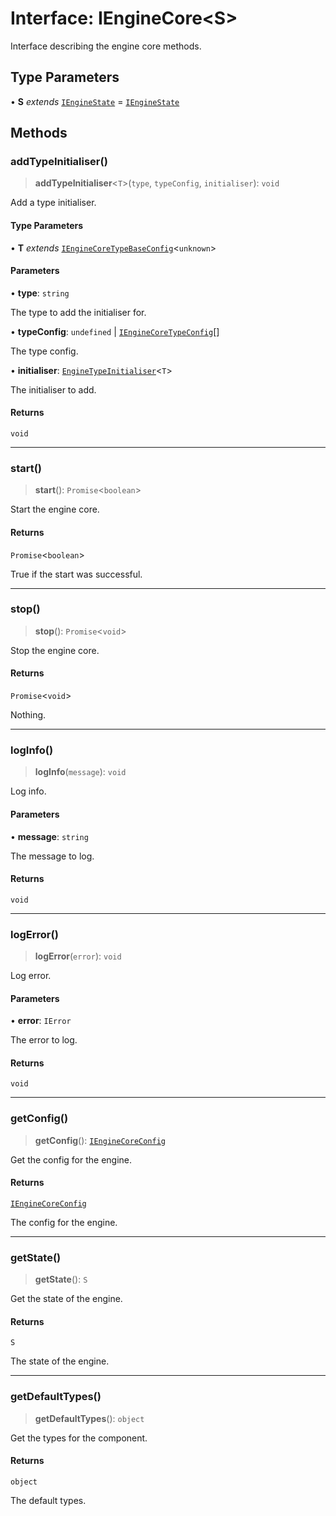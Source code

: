 # Interface: IEngineCore\<S\>

Interface describing the engine core methods.

## Type Parameters

• **S** *extends* [`IEngineState`](IEngineState.md) = [`IEngineState`](IEngineState.md)

## Methods

### addTypeInitialiser()

> **addTypeInitialiser**\<`T`\>(`type`, `typeConfig`, `initialiser`): `void`

Add a type initialiser.

#### Type Parameters

• **T** *extends* [`IEngineCoreTypeBaseConfig`](IEngineCoreTypeBaseConfig.md)\<`unknown`\>

#### Parameters

• **type**: `string`

The type to add the initialiser for.

• **typeConfig**: `undefined` \| [`IEngineCoreTypeConfig`](../type-aliases/IEngineCoreTypeConfig.md)[]

The type config.

• **initialiser**: [`EngineTypeInitialiser`](../type-aliases/EngineTypeInitialiser.md)\<`T`\>

The initialiser to add.

#### Returns

`void`

***

### start()

> **start**(): `Promise`\<`boolean`\>

Start the engine core.

#### Returns

`Promise`\<`boolean`\>

True if the start was successful.

***

### stop()

> **stop**(): `Promise`\<`void`\>

Stop the engine core.

#### Returns

`Promise`\<`void`\>

Nothing.

***

### logInfo()

> **logInfo**(`message`): `void`

Log info.

#### Parameters

• **message**: `string`

The message to log.

#### Returns

`void`

***

### logError()

> **logError**(`error`): `void`

Log error.

#### Parameters

• **error**: `IError`

The error to log.

#### Returns

`void`

***

### getConfig()

> **getConfig**(): [`IEngineCoreConfig`](IEngineCoreConfig.md)

Get the config for the engine.

#### Returns

[`IEngineCoreConfig`](IEngineCoreConfig.md)

The config for the engine.

***

### getState()

> **getState**(): `S`

Get the state of the engine.

#### Returns

`S`

The state of the engine.

***

### getDefaultTypes()

> **getDefaultTypes**(): `object`

Get the types for the component.

#### Returns

`object`

The default types.
